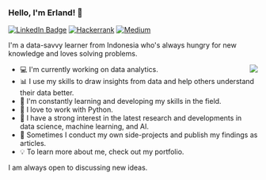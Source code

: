 
### Hello, I'm Erland! 👋
[![LinkedIn Badge](https://img.shields.io/badge/LinkedIn-0077B5?style=flat-square&logo=linkedin&logoColor=white)](https://www.linkedin.com/in/barklight)
[![Hackerrank](https://img.shields.io/badge/-HackerRank-2EC866?style=flat-square&logo=HackerRank&logoColor=white)](https://www.hackerrank.com/barklight)
[![Medium](https://img.shields.io/badge/Medium-12100E?style=flat-square&logo=medium&logoColor=white)](https://medium.com/@barklight)

I'm a data-savvy learner from Indonesia who's always hungry for new knowledge and loves solving problems.

<img src="https://github-readme-stats.vercel.app/api?username=lighterland&count_private=true&show_icons=true&title_color=19A7CE&bg_color=000000&icon_color=19A7CE&border_color=19A7CE&text_color=fef9ff&hide_title=true" align="right" />  

* 💻 I'm currently working on data analytics.
* 📊 I use my skills to draw insights from data and help others understand their data better.
* 🌱 I'm constantly learning and developing my skills in the field.
* 🐍 I love to work with Python.
* 🧠 I have a strong interest in the latest research and developments in data science, machine learning, and AI.
* 📝 Sometimes I conduct my own side-projects and publish my findings as articles.
* 💡 To learn more about me, check out my portfolio.<br>

I am always open to discussing new ideas.
